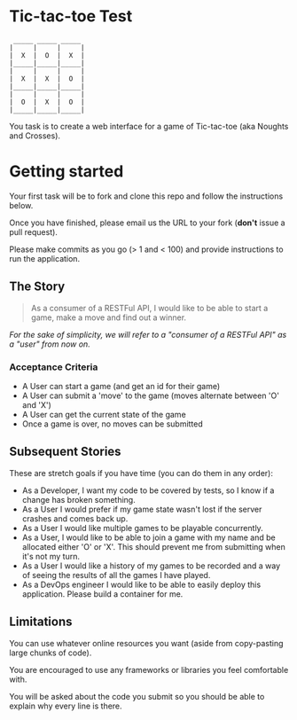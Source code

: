 # Tic-tac-toe Test

```
 _____ _____ _____
|     |     |     |
|  X  |  O  |  X  |
|_____|_____|_____|
|     |     |     |
|  X  |  X  |  O  |
|_____|_____|_____|
|     |     |     |
|  O  |  X  |  O  |
|_____|_____|_____|
```

You task is to create a web interface for a game of Tic-tac-toe (aka Noughts and Crosses).

# Getting started

Your first task will be to fork and clone this repo and follow the instructions below.

Once you have finished, please email us the URL to your fork (**don't** issue a pull request).

Please make commits as you go (> 1 and < 100) and provide instructions to run the application.

## The Story

> As a consumer of a RESTFul API, I would like to be able to start a game, make a move and find out a winner.

*For the sake of simplicity, we will refer to a "consumer of a RESTFul API" as a "user" from now on.*

### Acceptance Criteria

* A User can start a game (and get an id for their game)
* A User can submit a 'move' to the game (moves alternate between 'O' and 'X')
* A User can get the current state of the game
* Once a game is over, no moves can be submitted

## Subsequent Stories

These are stretch goals if you have time (you can do them in any order):

* As a Developer, I want my code to be covered by tests, so I know if a change has broken something.
* As a User I would prefer if my game state wasn't lost if the server crashes and comes back up.
* As a User I would like multiple games to be playable concurrently.
* As a User, I would like to be able to join a game with my name and be allocated either 'O' or 'X'. This should prevent me from submitting when it's not my turn.
* As a User I would like a history of my games to be recorded and a way of seeing the results of all the games I have played.
* As a DevOps engineer I would like to be able to easily deploy this application. Please build a container for me.


## Limitations

You can use whatever online resources you want (aside from copy-pasting large chunks of code).

You are encouraged to use any frameworks or libraries you feel comfortable with.

You will be asked about the code you submit so you should be able to explain why every line is there.
